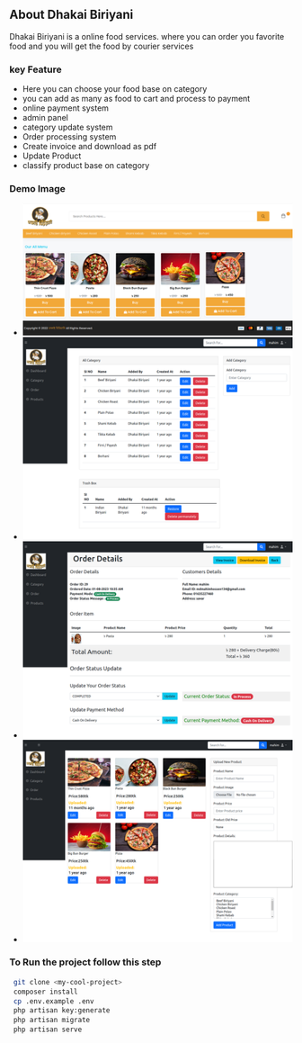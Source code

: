 ## About Dhakai Biriyani

<p>Dhakai Biriyani is a online food services. where you can order you favorite food and you will get the food by courier services</p>

### key Feature
- Here you can choose your food base on category
- you can add as many as food to cart  and process to payment
- online payment system
- admin panel 
- category update system
- Order processing system
- Create invoice and download as pdf
- Update Product 
- classify product base on category 


### Demo Image 

- <img src="https://raw.githubusercontent.com/AKmahim/Dhakai_Biriyani/main/dhakai_biriyani.png">
- <img src="https://raw.githubusercontent.com/AKmahim/Dhakai_Biriyani/main/dhakai_biriyani_admin_category.png">
- <img src="https://raw.githubusercontent.com/AKmahim/Dhakai_Biriyani/main/dhakai_biriyani_admin_order_details.png">
- <img src="https://raw.githubusercontent.com/AKmahim/Dhakai_Biriyani/main/dhakai_biriyani_admin_product.png">




### To Run the project follow this step
```bash
 git clone <my-cool-project>
 composer install
 cp .env.example .env
 php artisan key:generate
 php artisan migrate
 php artisan serve

```